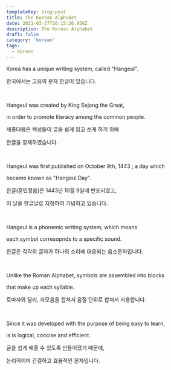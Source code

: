 ```yaml
---
templateKey: blog-post
title: The Korean Alphabet
date: 2021-03-27T10:15:26.956Z
description: The Korean Alphabet
draft: false
category: 'korean'
tags:
  - korean
---
```


Korea has a unique writing system, called "Hangeul".

한국에서는 고유의 문자 한글이 있습니다.

​

Hangeul was created by King Sejong the Great,

in order to promote literacy among the common people.

세종대왕은 백성들이 글을 쉽게 읽고 쓰게 하기 위해

한글을 창제하였습니다.

​

Hangeul was first published on October 9th, 1443 ; a day which

became known as "Hangeul Day".

한글(훈민정음)은 1443년 10월 9일에 반포되었고,

이 날을 한글날로 지정하여 기념하고 있습니다.

​

Hangeul is a phonemic writing system, which means

each symbol corresopnds to a specific sound.

한글은 각각의 글자가 하나의 소리에 대응되는 음소문자입니다.

​

Unlike the Roman Alphabet, symbols are assembled into blocks

that make up each syllable.

로마자와 달리, 자모음을 합쳐서 음절 단위로 합쳐서 사용합니다.

​

Since it was developed with the purpose of being easy to learn,

is is logical, concise and efficient.

글을 쉽게 배울 수 있도록 만들어졌기 때문에,

논리적이며 간결하고 효율적인 문자입니다.
